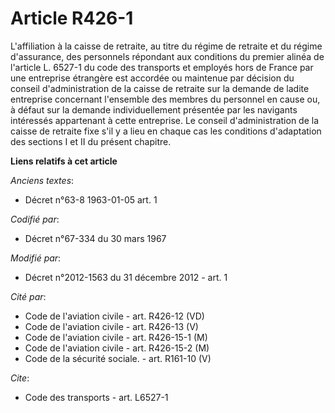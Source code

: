 # Article R426-1

L'affiliation à la caisse de retraite, au titre du régime de retraite et du régime d'assurance, des personnels répondant aux
conditions du premier alinéa de l'article L. 6527-1 du code des transports et employés hors de France par une entreprise
étrangère est accordée ou maintenue par décision du conseil d'administration de la caisse de retraite sur la demande de
ladite entreprise concernant l'ensemble des membres du personnel en cause ou, à défaut sur la demande individuellement
présentée par les navigants intéressés appartenant à cette entreprise. Le conseil d'administration de la caisse de retraite
fixe s'il y a lieu en chaque cas les conditions d'adaptation des sections I et II du présent chapitre.

**Liens relatifs à cet article**

_Anciens textes_:

  - Décret n°63-8 1963-01-05 art. 1

_Codifié par_:

  - Décret n°67-334 du 30 mars 1967

_Modifié par_:

  - Décret n°2012-1563 du 31 décembre 2012 - art. 1

_Cité par_:

  - Code de l'aviation civile - art. R426-12 (VD)
  - Code de l'aviation civile - art. R426-13 (V)
  - Code de l'aviation civile - art. R426-15-1 (M)
  - Code de l'aviation civile - art. R426-15-2 (M)
  - Code de la sécurité sociale. - art. R161-10 (V)

_Cite_:

  - Code des transports - art. L6527-1
